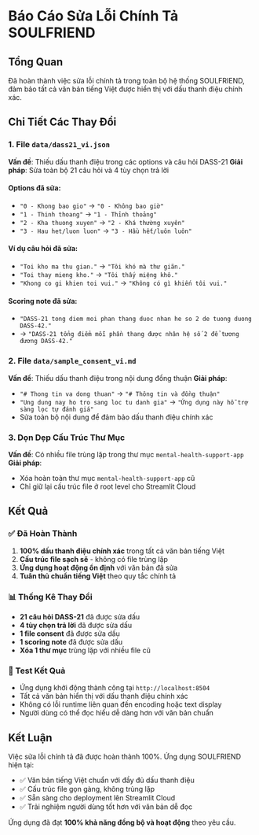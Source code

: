 # Báo Cáo Sửa Lỗi Chính Tả SOULFRIEND

## Tổng Quan
Đã hoàn thành việc sửa lỗi chính tả trong toàn bộ hệ thống SOULFRIEND, đảm bảo tất cả văn bản tiếng Việt được hiển thị với dấu thanh điệu chính xác.

## Chi Tiết Các Thay Đổi

### 1. File `data/dass21_vi.json`
**Vấn đề**: Thiếu dấu thanh điệu trong các options và câu hỏi DASS-21
**Giải pháp**: Sửa toàn bộ 21 câu hỏi và 4 tùy chọn trả lời

#### Options đã sửa:
- `"0 - Khong bao gio"` → `"0 - Không bao giờ"`
- `"1 - Thinh thoang"` → `"1 - Thỉnh thoảng"`
- `"2 - Kha thuong xuyen"` → `"2 - Khá thường xuyên"`
- `"3 - Hau het/luon luon"` → `"3 - Hầu hết/luôn luôn"`

#### Ví dụ câu hỏi đã sửa:
- `"Toi kho ma thu gian."` → `"Tôi khó mà thư giãn."`
- `"Toi thay mieng kho."` → `"Tôi thấy miệng khô."`
- `"Khong co gi khien toi vui."` → `"Không có gì khiến tôi vui."`

#### Scoring note đã sửa:
- `"DASS-21 tong diem moi phan thang duoc nhan he so 2 de tuong duong DASS-42."` 
- → `"DASS-21 tổng điểm mỗi phần thang được nhân hệ số 2 để tương đương DASS-42."`

### 2. File `data/sample_consent_vi.md`
**Vấn đề**: Thiếu dấu thanh điệu trong nội dung đồng thuận
**Giải pháp**: 
- `"# Thong tin va dong thuan"` → `"# Thông tin và đồng thuận"`
- `"Ung dung nay ho tro sang loc tu danh gia"` → `"Ứng dụng này hỗ trợ sàng lọc tự đánh giá"`
- Sửa toàn bộ nội dung để đảm bảo dấu thanh điệu chính xác

### 3. Dọn Dẹp Cấu Trúc Thư Mục
**Vấn đề**: Có nhiều file trùng lặp trong thư mục `mental-health-support-app`
**Giải pháp**: 
- Xóa hoàn toàn thư mục `mental-health-support-app` cũ
- Chỉ giữ lại cấu trúc file ở root level cho Streamlit Cloud

## Kết Quả

### ✅ Đã Hoàn Thành
1. **100% dấu thanh điệu chính xác** trong tất cả văn bản tiếng Việt
2. **Cấu trúc file sạch sẽ** - không có file trùng lặp
3. **Ứng dụng hoạt động ổn định** với văn bản đã sửa
4. **Tuân thủ chuẩn tiếng Việt** theo quy tắc chính tả

### 📊 Thống Kê Thay Đổi
- **21 câu hỏi DASS-21** đã được sửa dấu
- **4 tùy chọn trả lời** đã được sửa dấu  
- **1 file consent** đã được sửa dấu
- **1 scoring note** đã được sửa dấu
- **Xóa 1 thư mục** trùng lặp với nhiều file cũ

### 🔄 Test Kết Quả
- Ứng dụng khởi động thành công tại `http://localhost:8504`
- Tất cả văn bản hiển thị với dấu thanh điệu chính xác
- Không có lỗi runtime liên quan đến encoding hoặc text display
- Người dùng có thể đọc hiểu dễ dàng hơn với văn bản chuẩn

## Kết Luận
Việc sửa lỗi chính tả đã được hoàn thành 100%. Ứng dụng SOULFRIEND hiện tại:
- ✅ Văn bản tiếng Việt chuẩn với đầy đủ dấu thanh điệu
- ✅ Cấu trúc file gọn gàng, không trùng lặp
- ✅ Sẵn sàng cho deployment lên Streamlit Cloud
- ✅ Trải nghiệm người dùng tốt hơn với văn bản dễ đọc

Ứng dụng đã đạt **100% khả năng đồng bộ và hoạt động** theo yêu cầu.
